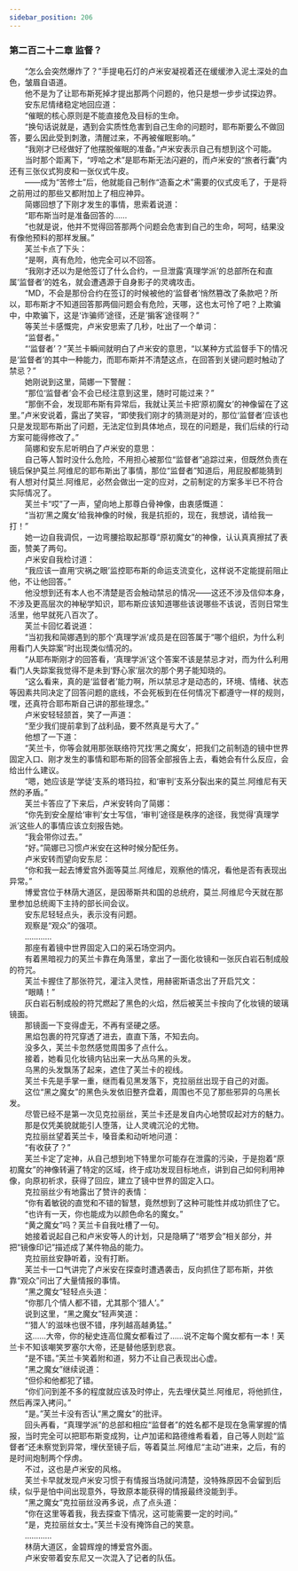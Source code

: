 ```yaml
---
sidebar_position: 206
---
```

### 第二百二十二章 监督？  


　　“怎么会突然爆炸了？”手提电石灯的卢米安凝视着还在缓缓渗入泥土深处的血色，皱眉自语道。  
　　他不是为了让耶布斯死掉才提出那两个问题的，他只是想一步步试探边界。  
　　安东尼情绪稳定地回应道：  
　　“催眠的核心原则是不能直接危及目标的生命。  
　　“换句话说就是，遇到会实质性危害到自己生命的问题时，耶布斯要么不做回答，要么因此受到刺激，清醒过来，不再被催眠影响。”  
　　“我刚才已经做好了他摆脱催眠的准备。”卢米安表示自己有想到这个可能。  
　　当时那个距离下，“哼哈之术”是耶布斯无法闪避的，而卢米安的“旅者行囊”内还有三张仪式狗皮和一张仪式牛皮。  
　　——成为“苦修士”后，他就能自己制作“造畜之术”需要的仪式皮毛了，于是将之前用过的那些又都附加上了相应神异。  
　　简娜回想了下刚才发生的事情，思索着说道：  
　　“耶布斯当时是准备回答的……  
　　“也就是说，他并不觉得回答那两个问题会危害到自己的生命，呵呵，结果没有像他预料的那样发展。”  
　　芙兰卡点了下头：  
　　“是啊，真有危险，他完全可以不回答。  
　　“我刚才还以为是他签订了什么合约，一旦泄露‘真理学派’的总部所在和直属‘监督者’的姓名，就会遭遇源于自身影子的灵魂攻击。  
　　“MD，不会是那份合约在签订的时候被他的‘监督者’悄然篡改了条款吧？所以，耶布斯才不知道回答那两個问题会有危险，天哪，这也太可怜了吧？上欺骗中，中欺骗下，这是‘诈骗师’途径，还是‘掮客’途径啊？”  
　　等芙兰卡感慨完，卢米安思索了几秒，吐出了一个单词：  
　　“监督者。”  
　　“‘监督者’？”芙兰卡瞬间就明白了卢米安的意思，“以某种方式监督手下的情况是‘监督者’的其中一种能力，而耶布斯并不清楚这点，在回答到关键问题时触动了禁忌？”  
　　她刚说到这里，简娜一下警醒：  
　　“那位‘监督者’会不会已经注意到这里，随时可能过来？”  
　　“那倒不会，发现耶布斯有异常后，我就让芙兰卡把‘原初魔女’的神像留在了这里。”卢米安说着，露出了笑容，“即使我们刚才的猜测是对的，那位‘监督者’应该也只是发现耶布斯出了问题，无法定位到具体地点，现在的问题是，我们后续的行动方案可能得修改了。”  
　　简娜和安东尼听明白了卢米安的意思：  
　　自己等人暂时没什么危险，不用担心被那位“监督者”追踪过来，但既然负责在镜后保护莫兰.阿维尼的耶布斯出了事情，那位“监督者”知道后，用屁股都能猜到有人想对付莫兰.阿维尼，必然会做出一定的应对，之前制定的方案多半已不符合实际情况了。  
　　芙兰卡“哎”了一声，望向地上那尊白骨神像，由衷感慨道：  
　　“当初‘黑之魔女’给我神像的时候，我是抗拒的，现在，我想说，请给我一打！”  
　　她一边自我调侃，一边弯腰拾取起那尊“原初魔女”的神像，认认真真擦拭了表面，赞美了两句。  
　　卢米安自我检讨道：  
　　“我应该一直用‘灾祸之眼’监控耶布斯的命运支流变化，这样说不定能提前阻止他，不让他回答。”  
　　他没想到还有本人也不清楚是否会触动禁忌的情况——这还不涉及信仰本身，不涉及更高层次的神秘学知识，耶布斯应该知道哪些该说哪些不该说，否则日常生活里，他早就死八百次了。  
　　芙兰卡回忆着说道：  
　　“当初我和简娜遇到的那个‘真理学派’成员是在回答属于“哪个组织，为什么利用看门人失踪案”时出现类似情况的。  
　　“从耶布斯刚才的回答看，‘真理学派’这个答案不该是禁忌才对，而为什么利用看门人失踪案我觉得不是未到‘野心家’层次的那个男子能知晓的。  
　　“这么看来，真的是‘监督者’能力啊，所以禁忌才是动态的，环境、情绪、状态等因素共同决定了回答问题的底线，不会死板到在任何情况下都遵守一样的规则，嘿，还真符合耶布斯自己讲的那些理念。”  
　　卢米安轻轻颔首，笑了一声道：  
　　“至少我们提前拿到了战利品，要不然真是亏大了。”  
　　他想了一下道：  
　　“芙兰卡，你等会就用那张联络符咒找‘黑之魔女’，把我们之前制造的镜中世界固定入口、刚才发生的事情和耶布斯的回答全部报告上去，看她会有什么反应，会给出什么建议。  
　　“嗯，她应该是‘学徒’支系的塔玛拉，和‘审判’支系分裂出来的莫兰.阿维尼有天然的矛盾。”  
　　芙兰卡答应了下来后，卢米安转向了简娜：  
　　“你先到安全屋给‘审判’女士写信，‘审判’途径是秩序的途径，我觉得‘真理学派’这些人的事情应该立刻报告她。  
　　“我会带你过去。”  
　　“好。”简娜已习惯卢米安在这种时候分配任务。  
　　卢米安转而望向安东尼：  
　　“你和我一起去博爱宫外面等莫兰.阿维尼，观察他的情况，看他是否有表现出异常。”  
　　博爱宫位于林荫大道区，是因蒂斯共和国的总统府，莫兰.阿维尼今天就在那里参加总统阁下主持的部长间会议。  
　　安东尼轻轻点头，表示没有问题。  
　　观察是“观众”的强项。  
　　…………  
　　那座有着镜中世界固定入口的采石场空洞内。  
　　有着黑暗视力的芙兰卡靠在角落里，拿出了一面化妆镜和一张灰白岩石制成般的符咒。  
　　芙兰卡握住了那张符咒，灌注入灵性，用赫密斯语念出了开启咒文：  
　　“眼睛！”  
　　灰白岩石制成般的符咒燃起了黑色的火焰，然后被芙兰卡按向了化妆镜的玻璃镜面。  
　　那镜面一下变得虚无，不再有坚硬之感。  
　　黑焰包裹的符咒穿透了进去，直直下落，不知去向。  
　　没多久，芙兰卡忽然感觉周围多了点什么。  
　　接着，她看见化妆镜内钻出来一大丛乌黑的头发。  
　　乌黑的头发飘荡了起来，遮住了芙兰卡的视线。  
　　芙兰卡先是手掌一重，继而看见黑发落下，克拉丽丝出现于自己的对面。  
　　这位“黑之魔女”的黑色头发依旧整齐盘着，周围也不见了那些邪异的乌黑长发。  
　　尽管已经不是第一次见克拉丽丝，芙兰卡还是发自内心地赞叹起对方的魅力。  
　　那是仅凭美貌就能引人堕落，让人灵魂沉沦的尤物。  
　　克拉丽丝望着芙兰卡，嗓音柔和动听地问道：  
　　“有收获了？”  
　　芙兰卡定了定神，从自己想到地下特里尔可能存在泄露的污染，于是抱着“原初魔女”的神像转遍了特定的区域，终于成功发现目标地点，讲到自己如何利用神像，向原初祈求，获得了回应，建立了镜中世界的固定入口。  
　　克拉丽丝少有地露出了赞许的表情：  
　　“你有着敏锐的直觉和不错的智慧，竟然想到了这种可能性并成功抓住了它。  
　　“也许有一天，你也能成为以颜色命名的魔女。”  
　　“黄之魔女”吗？芙兰卡自我吐槽了一句。  
　　她接着说起自己和卢米安等人的计划，只是隐瞒了“塔罗会”相关部分，并把“镜像印记”描述成了某件物品的能力。  
　　克拉丽丝安静听着，没有打断。  
　　芙兰卡一口气讲完了卢米安在探查时遭遇袭击，反向抓住了耶布斯，并依靠“观众”问出了大量情报的事情。  
　　“黑之魔女”轻轻点头道：  
　　“你那几个情人都不错，尤其那个‘猎人’。”  
　　说到这里，“黑之魔女”轻声笑道：  
　　“‘猎人’的滋味也很不错，序列越高越勇猛。”  
　　这……大帝，你的秘史连高位魔女都看过了……说不定每个魔女都有一本！芙兰卡不知该嘲笑罗塞尔大帝，还是替他感到悲哀。  
　　“是不错。”芙兰卡笑着附和道，努力不让自己表现出心虚。  
　　“黑之魔女”继续说道：  
　　“但伱和他都犯了错。  
　　“你们问到差不多的程度就应该及时停止，先去埋伏莫兰.阿维尼，将他抓住，然后再深入拷问。”  
　　“是。”芙兰卡没有否认“黑之魔女”的批评。  
　　回头再看，“真理学派”的总部和相应“监督者”的姓名都不是现在急需掌握的情报，当时完全可以把耶布斯变成狗，让卢加诺和路德维希看着，自己等人则趁“监督者”还未察觉到异常，埋伏至镜子后，等着莫兰.阿维尼“主动”进来，之后，有的是时间炮制两个俘虏。  
　　不过，这也是卢米安的风格。  
　　芙兰卡早就发现卢米安习惯于有情报当场就问清楚，没特殊原因不会留到后续，似乎是怕中间出现意外，导致原本能获得的情报最终没能到手。  
　　“黑之魔女”克拉丽丝没再多说，点了点头道：  
　　“你在这里等着我，我去探查下情况，这可能需要一定的时间。”  
　　“是，克拉丽丝女士。”芙兰卡没有掩饰自己的笑意。  
　　…………  
　　林荫大道区，金碧辉煌的博爱宫外面。  
　　卢米安带着安东尼又一次混入了记者的队伍。  
